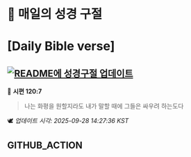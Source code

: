 # 🙏 매일의 성경 구절
# [Daily Bible verse]
## [![README에 성경구절 업데이트](https://github.com/DONGSUKA/first_test/actions/workflows/update-readme-bible.yml/badge.svg)](https://github.com/DONGSUKA/first_test/actions/workflows/update-readme-bible.yml)
<!-- START_BIBLE_VERSE -->
📖 **시편 120:7**
> 나는 화평을 원할지라도 내가 말할 때에 그들은 싸우려 하는도다

🕊️ _업데이트 시각: 2025-09-28 14:27:36 KST_
  <!-- END_BIBLE_VERSE -->
## GITHUB_ACTION
